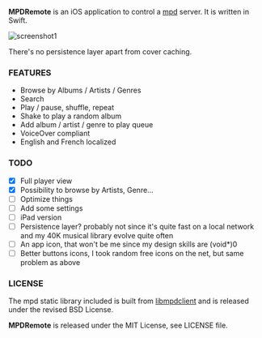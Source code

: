 **MPDRemote** is an iOS application to control a [mpd](http://www.musicpd.org/) server. It is written in Swift.

![screenshot1](https://mpdremote.whine.io/images/sc.jpg)

There's no persistence layer apart from cover caching.

### FEATURES

- Browse by Albums / Artists / Genres
- Search
- Play / pause, shuffle, repeat
- Shake to play a random album
- Add album / artist / genre to play queue
- VoiceOver compliant
- English and French localized

### TODO

- [X] Full player view
- [X] Possibility to browse by Artists, Genre…
- [ ] Optimize things
- [ ] Add some settings
- [ ] iPad version
- [ ] Persistence layer? probably not since it's quite fast on a local network and my 40K musical library evolve quite often
- [ ] An app icon, that won't be me since my design skills are (void*)0
- [ ] Better buttons icons, I took random free icons on the net, but same problem as above

### LICENSE

The mpd static library included is built from [libmpdclient](https://github.com/cmende/libmpdclient) and is released under the revised BSD License.

**MPDRemote** is released under the MIT License, see LICENSE file.

